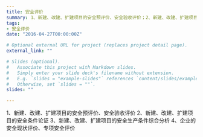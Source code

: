 ```yaml
---
title: 安全评价
summary: 1、新建、改建、扩建项目的安全预评价、安全验收评价；2、新建、改建、扩建项目的安全条件论证；3、新建、改建、扩建项目的安全生产条件综合分析；4、企业的安全现状评价、专项安全评价
tags:
- 安全评价
date: "2016-04-27T00:00:00Z"

# Optional external URL for project (replaces project detail page).
external_link: ""

# Slides (optional).
#   Associate this project with Markdown slides.
#   Simply enter your slide deck's filename without extension.
#   E.g. `slides = "example-slides"` references `content/slides/example-slides.md`.
#   Otherwise, set `slides = ""`.
slides: ""

---
```


1、新建、改建、扩建项目的安全预评价、安全验收评价
2、新建、改建、扩建项目的安全条件论证
3、新建、改建、扩建项目的安全生产条件综合分析
4、企业的安全现状评价、专项安全评价

